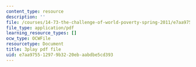 ```yaml
---
content_type: resource
description: ''
file: /courses/14-73-the-challenge-of-world-poverty-spring-2011/e7aa975512979b3220ebaabdbe5cd393_xuAD_a1OuNo.pdf
file_type: application/pdf
learning_resource_types: []
ocw_type: OCWFile
resourcetype: Document
title: 3play pdf file
uid: e7aa9755-1297-9b32-20eb-aabdbe5cd393
---
```

